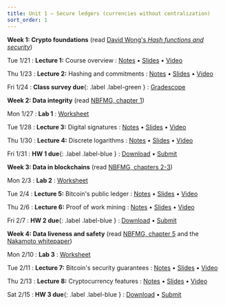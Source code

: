 ```yaml
---
title: Unit 1 – Secure ledgers (currencies without centralization)
sort_order: 1
---
```



**Week 1: Crypto foundations** (read [David Wong's *Hash functions and security*](https://freecontent.manning.com/hash-functions-and-security/))


Tue 1/21
: **Lecture 1:**  Course overview
  : [Notes](notes-01.html) • [Slides](slides-01.html) • [Video](https://bostonu.zoom.us/rec/share/9I-QdAO0MeQPksccdU1lZAjfPyFOulDitXFIfpqD8EMensMEnORrgSEw_yVN2h34.qf0DFCGA_C03-hSC?startTime=1737474532000)

Thu 1/23
: **Lecture 2:** Hashing and commitments
  : [Notes](notes-02.html) • [Slides](slides-02.html) • [Video](https://bostonu.zoom.us/rec/share/TQxiqlwcOreEBhM-zxFS31Q-0-oUB2KfGMAscOJtoY-IpANhHn6Pb7NN6ri5xZbZ.NqhNTTGC48KdlX8B?startTime=1737647792000)

Fri 1/24
: **Class survey due**{: .label .label-green }
  : [Gradescope](https://www.gradescope.com/courses/959425/assignments/5628849)

**Week 2: Data integrity** (read [NBFMG, chapter 1](https://d28rh4a8wq0iu5.cloudfront.net/bitcointech/readings/princeton_bitcoin_book.pdf))

Mon 1/27
: **Lab 1**
  : [Worksheet](https://piazza.com/class_profile/get_resource/m61a9mmyp9l4pd/m6g29wi5vq52wy)

Tue 1/28
: **Lecture 3:** Digital signatures
  : [Notes](notes-03.html) • [Slides](slides-03.html) • [Video](https://bostonu.zoom.us/rec/share/ODx5NCza4Cl0U5jtBirfZEHbJY13cRZw3g2qe_n6F2_rFQ28DUbCzkx1jWYskSzZ.m75JdtCH1LNY3fyE?startTime=1738079680000)

Thu 1/30
: **Lecture 4:** Discrete logarithms
  : [Notes](notes-04.html) • [Slides](slides-04.html) • [Video](https://bostonu.zoom.us/rec/share/IBlhOKHSk0g8IJxiijQppMuy8cFihtj6xwAUY0zBmvPxtUaI--hwAfJYeJvrez_T.OJ8n7IQCOk6RpFuE?startTime=1738252624000)

Fri 1/31
: **HW 1 due**{: .label .label-blue }
  : [Download](https://piazza.com/class_profile/get_resource/m61a9mmyp9l4pd/m6bqy0q4jbl5v2) • [Submit](https://www.gradescope.com/courses/959425/assignments/5669439)


**Week 3: Data in blockchains** (read [NBFMG, chapters 2-3](https://d28rh4a8wq0iu5.cloudfront.net/bitcointech/readings/princeton_bitcoin_book.pdf))

Mon 2/3
: **Lab 2**
  : [Worksheet](https://piazza.com/bu/spring2025/ds653/resources)

Tue 2/4
: **Lecture 5:** Bitcoin's public ledger
  : [Notes](notes-05.html) • [Slides](slides-05.html) • [Video](https://bostonu.zoom.us/rec/share/5vXc2-i8TVJN4De9hK021zW2HvWOS0mDQgPlxCLmizaAuWtrisaZ0vmQk-affaL_.jUcSmCO2qaesEHNs?startTime=1738684327000)

Thu 2/6
: **Lecture 6:** Proof of work mining
  : [Notes](notes-06.html) • [Slides](slides-06.html) • [Video](https://bostonu.zoom.us/rec/share/n3jE_qKttQCMczFHrrJxdvqf1jDYV800MG75Q4KGACpe02isEVSnXXB8EKSgxBia.M-v-rLCqF-Wi3L8r?startTime=1738857260000)

Fri 2/7
: **HW 2 due**{: .label .label-blue }
  : [Download](https://piazza.com/class_profile/get_resource/m61a9mmyp9l4pd/m6lfne8as3f3oc) • [Submit](https://www.gradescope.com/courses/959425/assignments/5702045)

**Week 4: Data liveness and safety** (read [NBFMG, chapter 5](https://d28rh4a8wq0iu5.cloudfront.net/bitcointech/readings/princeton_bitcoin_book.pdf) and the [Nakamoto whitepaper](https://bitcoin.org/bitcoin.pdf))

Mon 2/10
: **Lab 3**
  : [Worksheet](https://piazza.com/bu/spring2025/ds653/resources)

Tue 2/11
: **Lecture 7:** Bitcoin's security guarantees
  : [Notes](notes-07.html) • [Slides](slides-07.html) • [Video](https://bostonu.zoom.us/rec/share/UfSV1pK8isxgZvR2tK9Lh5_zIWz2j-5ZPT1rquUb8WD9YEdk7my63lwv6yVSw_k.4y95o-f1A6aL1cuw?startTime=1739289198000)

Thu 2/13
: **Lecture 8:** Cryptocurrency features
  : [Notes](notes-08.html) • [Slides](slides-08.html) • [Video](https://bostonu.zoom.us/rec/share/reqfaqPzXCQ-jxnZ-ikCNgQNAR1rL4GnRanlLOe4Y0tJoXJFNPAXRhhPtVtQl1Y.bcf6Gbwb4mBocWDF?startTime=1739462184000)

Sat 2/15
: **HW 3 due**{: .label .label-blue }
  : [Download](https://piazza.com/class_profile/get_resource/m61a9mmyp9l4pd/m6wh0s9uco5xk) • [Submit](https://www.gradescope.com/courses/959425/assignments/5754719)

